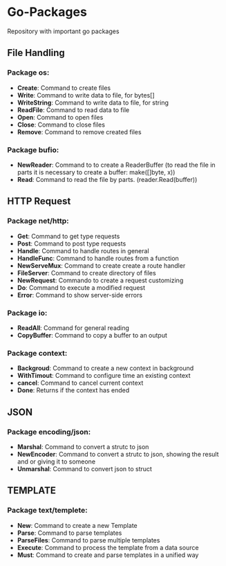 # Go-Packages
Repository with important go packages

## File Handling

### Package os:
* **Create**: Command to create files
* **Write**: Command to write data to file, for bytes[]
* **WriteString**: Command to write data to file, for string
* **ReadFile**: Command to read data to file
* **Open**: Command to open files
* **Close**: Command to close files
* **Remove**: Command to remove created files

### Package bufio:
* **NewReader**: Command to to create a ReaderBuffer (to read the file in parts it is necessary to create a buffer: make([]byte, x))
* **Read**: Command to read the file by parts. (reader.Read(buffer))

## HTTP Request

### Package net/http:
* **Get**: Command to get type requests
* **Post**: Command to post type requests
* **Handle**: Command to handle routes in general
* **HandleFunc**: Command to handle routes from a function
* **NewServeMux**: Command to create create a route handler
* **FileServer**: Command to create directory of files
* **NewRequest**: Commando to create a request customizing
* **Do**: Command to execute a modified request
* **Error**: Command to show server-side errors

### Package io:
* **ReadAll**: Command for general reading
* **CopyBuffer**: Command to copy a buffer to an output

### Package context:
* **Backgroud**: Command to create a new context in background
* **WithTimout**: Command to configure time an existing context
* **cancel**: Command to cancel current context
* **Done**: Returns if the context has ended

## JSON

### Package encoding/json:
* **Marshal**: Command to convert a strutc to json
* **NewEncoder**: Command to convert a strutc to json, showing the result and or giving it to someone
* **Unmarshal**: Command to convert json to struct

## TEMPLATE

### Package text/templete:
* **New**: Command to create a new Template
* **Parse**: Command to parse templates
* **ParseFiles**: Command to parse multiple templates
* **Execute**: Command to process the template from a data source
* **Must**: Command to create and parse templates in a unified way